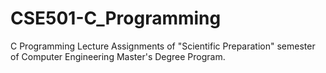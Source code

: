 # CSE501-C_Programming

C Programming Lecture Assignments of "Scientific Preparation" semester of Computer Engineering Master's Degree Program.
